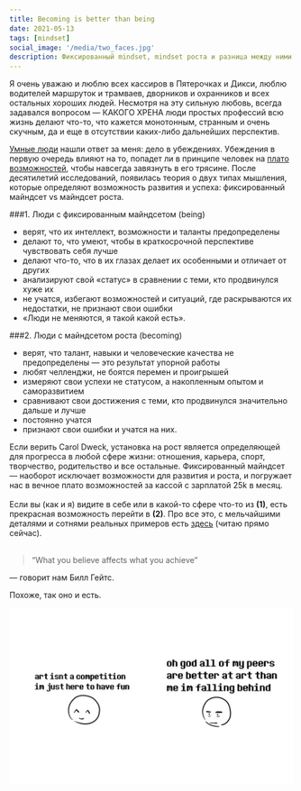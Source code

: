 ```yaml
---
title: ​​Becoming is better than being
date: 2021-05-13
tags: [mindset]
social_image: '/media/two_faces.jpg'
description: Фиксированный mindset, mindset роста и разница между ними. Оказывается, быть в майндсете роста гораздо круче, чем находится в фризовом состоянии.
---
```


Я очень уважаю и люблю всех кассиров в Пятерочках и Дикси, люблю водителей маршруток и трамваев, дворников и охранников и всех остальных хороших людей. Несмотря на эту сильную любовь, всегда задавался вопросом — КАКОГО ХРЕНА люди простых профессий всю жизнь делают что-то, что кажется монотонным, странным и очень скучным, да и еще в отсутствии каких-либо дальнейших перспектив.

[Умные люди](https://en.wikipedia.org/wiki/Carol_Dweck) нашли ответ за меня: дело в убеждениях. Убеждения в первую очередь влияют на то, попадет ли в принципе человек на [плато возможностей](https://textarchive.ru/images/515/1029411/17f36dc9.jpg), чтобы навсегда завязнуть в его трясине. После десятилетий исследований, появилась теория о двух типах мышления, которые определяют возможность развития и успеха: фиксированный майндсет vs майндсет роста.

###1. Люди с фиксированным майндсетом (being)

- верят, что их интеллект, возможности и таланты предопределены
- делают то, что умеют, чтобы в краткосрочной перспективе чувствовать себя лучше
- делают что-то, что в их глазах делает их особенными и отличает от других
- анализируют свой «статус» в сравнении с теми, кто продвинулся хуже их
- не учатся, избегают возможностей и ситуаций, где раскрываются их недостатки, не признают свои ошибки
- «Люди не меняются, я такой какой есть».

###2. Люди с майндсетом роста (becoming)

- верят, что талант, навыки и человеческие качества не предопределены — это результат упорной работы
- любят челленджи, не боятся перемен и проигрышей
- измеряют свои успехи не статусом, а накопленным опытом и саморазвитием
- сравнивают свои достижения с теми, кто продвинулся значительно дальше и лучше
- постоянно учатся
- признают свои ошибки и учатся на них.

Если верить Carol Dweck, установка на рост является определяющей для прогресса в любой сфере жизни: отношения, карьера, спорт, творчество, родительство и все остальные. Фиксированный майндсет — наоборот исключает возможности для развития и роста, и погружает нас в вечное плато возможностей за кассой с зарплатой 25k в месяц.
<br><br>
Если вы (как и я) видите в себе или в какой-то сфере что-то из **(1)**, есть прекрасная возможность перейти в **(2)**. Про все это, с мельчайшими деталями и сотнями реальных примеров есть [здесь](https://www.amazon.com/Mindset-Psychology-Carol-S-Dweck/dp/0345472322/ref=sr_1_2?dchild=1&keywords=carol+dweck&qid=1620775019&sr=8-2) (читаю прямо сейчас).
<br><br>
> “What you believe affects what you achieve”

— говорит нам Билл Гейтс. 

Похоже, так оно и есть.

![two faces](/media/two_faces.jpg)